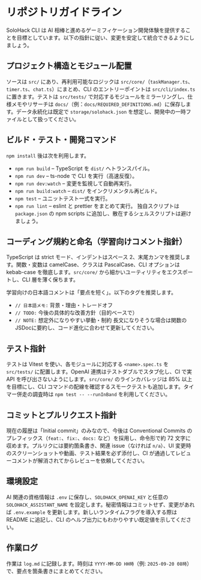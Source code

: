 # リポジトリガイドライン
SoloHack CLI は AI 相棒と進めるゲーミフィケーション開発体験を提供することを目標としています。以下の指針に従い、変更を安定して統合できるようにしましょう。

## プロジェクト構造とモジュール配置
ソースは `src/` にあり、再利用可能なロジックは `src/core/`（`taskManager.ts`、`timer.ts`、`chat.ts`）にまとめ、CLI のエントリーポイントは `src/cli/index.ts` に置きます。テストは `src/tests/` で対応するモジュールをミラーリングし、仕様メモやリサーチは `docs/`（例：`docs/REQUIRED_DEFINITIONS.md`）に保存します。データ永続化は既定で `storage/solohack.json` を想定し、開発中の一時ファイルとして扱ってください。

## ビルド・テスト・開発コマンド
`npm install` 後は次を利用します。
- `npm run build` – TypeScript を `dist/` へトランスパイル。
- `npm run dev` – ts-node で CLI を実行（高速反復）。
- `npm run dev:watch` – 変更を監視して自動再実行。
- `npm run build:watch` – `dist/` をインクリメンタル再ビルド。
- `npm test` – ユニットテスト一式を実行。
- `npm run lint` – eslint と prettier をまとめて実行。
独自スクリプトは `package.json` の npm scripts に追加し、散在するシェルスクリプトは避けましょう。

## コーディング規約と命名（学習向けコメント指針）
TypeScript は strict モード、インデントはスペース 2、末尾カンマを推奨します。関数・変数は camelCase、クラスは PascalCase、CLI オプションは kebab-case を徹底します。`src/core/` から細かいユーティリティをエクスポートし、CLI 層を薄く保ちます。

学習向けの日本語コメントは「要点を短く」。以下のタグを推奨します。
- `// 日本語メモ:` 背景・理由・トレードオフ
- `// TODO:` 今後の具体的な改善方針（目的ベースで）
- `// NOTE:` 想定外になりやすい挙動・制約
長文になりそうな場合は関数のJSDocに要約し、コード進化に合わせて更新してください。

## テスト指針
テストは Vitest を使い、各モジュールに対応する `<name>.spec.ts` を `src/tests/` に配置します。OpenAI 連携はテストダブルでスタブ化し、CI で実 API を呼び出さないようにします。`src/core/` のラインカバレッジは 85% 以上を目標にし、CLI コマンドの配線を確認するスモークテストも追加します。タイマー併走の調査時は `npm test -- --runInBand` を利用してください。

## コミットとプルリクエスト指針
現在の履歴は「Initial commit」のみなので、今後は Conventional Commits のプレフィックス（`feat:`、`fix:`、`docs:` など）を採用し、命令形で約 72 文字に収めます。プルリクには要約箇条書き、関連 issue（なければ `n/a`）、UI 変更時のスクリーンショットや動画、テスト結果を必ず添付し、CI が通過してレビューコメントが解消されてからレビューを依頼してください。

## 環境設定
AI 関連の資格情報は `.env` に保存し、`SOLOHACK_OPENAI_KEY` と任意の `SOLOHACK_ASSISTANT_NAME` を設定します。秘密情報はコミットせず、変更があれば `.env.example` を更新します。新しいランタイムフラグを導入する際は README に追記し、CLI のヘルプ出力にもわかりやすい既定値を示してください。

## 作業ログ
作業は `log.md` に記録します。時刻は `YYYY-MM-DD HH時`（例: `2025-09-20 08時`）で、要点を箇条書きにまとめてください。
